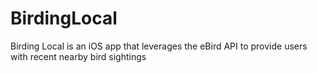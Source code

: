 # BirdingLocal
Birding Local is an iOS app that leverages the eBird API to provide users with recent nearby bird sightings
